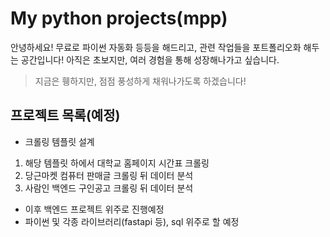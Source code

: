 # My python projects(mpp)

안녕하세요! 무료로 파이썬 자동화 등등을 해드리고, 관련 작업들을 포트폴리오화 해두는 공간입니다! 아직은 초보지만, 여러 경험을 통해 성장해나가고 싶습니다.

> 지금은 휑하지만, 점점 풍성하게 채워나가도록 하겠습니다!

## 프로젝트 목록(예정)
- 크롤링 템플릿 설계
 1. 해당 템플릿 하에서 대학교 홈페이지 시간표 크롤링
 2. 당근마켓 컴퓨터 판매글 크롤링 뒤 데이터 분석
 3. 사람인 백엔드 구인공고 크롤링 뒤 데이터 분석

- 이후 백엔드 프로젝트 위주로 진행예정
 - 파이썬 및 각종 라이브러리(fastapi 등), sql 위주로 할 예정 
